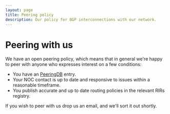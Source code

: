 ```yaml
---
layout: page
title: Peering policy
description: Our policy for BGP interconnections with our network.
---
```


# Peering with us

We have an open peering policy, which means that in general we're happy to peer with anyone
who expresses interest on a few conditions:

* You have an [PeeringDB](https://peeringdb.com) entry.
* Your NOC contact is up to date and responsive to issues within a reasonable timeframe.
* You publish accurate and up to date routing policies in the relevant RIRs registry.

If you wish to peer with us drop us an email, and we'll sort it out shortly.
